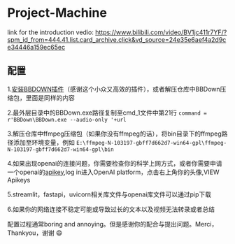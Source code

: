 # Project-Machine
link for the introduction vedio: https://www.bilibili.com/video/BV1jc411r7YF/?spm_id_from=444.41.list.card_archive.click&vd_source=24e35e6aef4a2d9ce34446a159ec65ec
## 配置
1.[安装BBDOWN插件](https://github.com/nilaoda/BBDown "bilibili视频命令行下载器")（感谢这个小众又高效的插件），或者解压仓库中BBDown压缩包，里面是同样的内容

2.最外层目录中的BBDown.exe路径复制至cmd_1文件中第21行 ```command = r'BBDown\BBDown.exe --audio-only '+url```

3.解压仓库中ffmpeg压缩包（如果你没有ffmpeg的话），将bin目录下的ffmpeg路径添加至环境变量，例如 ```E:\ffmpeg-N-103197-gbff7d662d7-win64-gpl\ffmpeg-N-103197-gbff7d662d7-win64-gpl\bin```

4.如果出现openai的连接问题，你需要检查你的科学上网方式，或者你需要申请一个openai的[apikey](https://openai.com/),log in进入OpenAI platform，点击右上角你的头像,VIEW Apikeys

5.streamlit，fastapi，uvicorn相关库文件与openai库文件可以通过pip下载

6.如果你的网络连接不稳定可能或导致过长的文本以及视频无法转录或者总结

配置过程通常boring and annoying。但是感谢你的配合与提出问题。Merci，Thankyou，谢谢 :smile:

